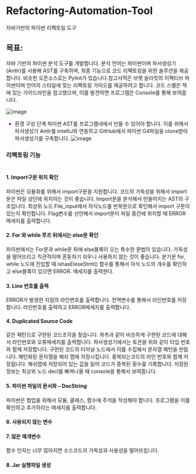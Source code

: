 # Refactoring-Automation-Tool
자바기반의 파이썬 리펙토링 도구                                


## 목표: <br/>
자바 기반의 파이썬 분석 도구를 개발합니다. 
분석 언어는 파이썬이며 파서생성기(Antlr)를 사용해 AST를 구축하며, 최종 기능으로 코드 리펙토링을 위한 솔루션을 제공합니다. 
비슷한 오픈소스로는 Pylint가 있습니다.참고서적은 브렛 슬라킷의 이펙티브 파이썬이며 언어의 스타일에 맞는 리펙토링 가이드를 제공하려고 합니다. 
코드 스멜은 책에 있는 가이드라인을 참고했으며, 이를 발견하면 프로그램은 Console를 통해 보여줍니다.

![image](https://user-images.githubusercontent.com/45285053/72316865-d4d94280-36da-11ea-9c4b-aef50e7fd1a2.png)

-	환경 구성 단계
파이썬 AST를 프로그램내에서 만들 수 있어야 합니다. 이를 위해서 파서생성기 Antlr를 intelliJ와 연동하고 GitHub에서 
파이썬 G4파일을 clone받아 파서생성기를 구축합니다. 
![image](https://user-images.githubusercontent.com/45285053/72316868-d7d43300-36da-11ea-8c6e-67c43c34d375.png)

### 리펙토링 기능<br/><br/>

#### 1. Import구문 위치 확인<br/>
파이썬은 모듈화를 위해서 import구문을 지원합니다. 코드의 가독성을 위해서 import문은 파일 상단에 위치하는 것이 좋습니다. Import문을 분석해서 만들어지는 AST의 구조입니다. 최상위 노드 File_input에서 자식노드를 반복문으로 확인해서 import 구문이 있는지 확인합니다. Flag변수를 선언해서 import문이 파일 중간에 위치할 때 ERROR메세지를 출력합니다. 

#### 2. For 와 while 루프 뒤에서는 else문 확인<br/>
파이썬에서는 For문과 while문 뒤에 else블록이 오는 특수한 문법이 있습니다. 가독성을 떨어뜨리고 직관적이며 혼동하기 쉬우니 사용하지 않는 것이 좋습니다.
분기문 for, while 노드에 진입할 때 ishasEleseStmt() 함수를 통해서 자식 노드의 개수를 확인하고 else블록이 있으면 ERROR. 메세지를 출력한다. 

#### 3. Line 번호를 출력<br/>
ERROR가 발생한 지점의 라인번호를 출력합니다. 전역변수를 통해서 라인번호를 저장합니다.
라인번호를 출력하고 ERROR메세지를 출력합니다.
  
#### 4. Duplicated Source Code<br/>
같은 패턴으로 구현된 코드조각을 찾습니다. 좌측과 같이 비슷하게 구현된 코드에 대해서 라인번호와 오류메세지를 출력합니다. 
파서생성기에서는 토큰을 위와 같이 타입 번호와 함께 저장합니다. 구현된 코드의 터미널 노드에서 이를 수집해서 문자열 패턴을 만듭니다. 패턴화된 문자열을 해쉬 맵에 저장시킵니다. 중복되는코드의 라인 번호와 함께 저장됩니다.
해쉬맵에 저장되어 있는 값을 읽어 코드가 중복된 횟수를 기록합니다.
저장된 정보는 최상위 노드 decl를 빠져나올 때 console을 통해서 보여줍니다.

#### 5. 파이썬 파일의 문서화 – DocString
파이썬은 협업을 위해서 모듈, 클래스, 함수에 주석을 작성해야 합니다. 프로그램을 이를 확인하고 추가하라는 메세지를 출력합니다. 

#### 6. 사용되지 않는 변수

#### 7. 많은 매개변수 
함수 인자는 너무 많아지면 소스코드의 가독성과 사용성을 떨어뜨립니다. 

#### 8. Jar 실행파일 생성


